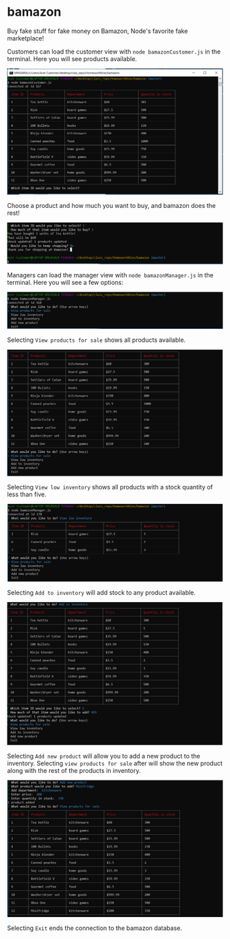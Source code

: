 # bamazon

Buy fake stuff for fake money on Bamazon, Node's favorite fake marketplace!

Customers can load the customer view with `node bamazonCustomer.js` in the  terminal. Here you will see products available.

![customer view](images/customer.PNG)

Choose a product and how much you want to buy, and bamazon does the rest!

![checkout](images/customer2.PNG)

Managers can load the manager view with `node bamazonManager.js` in the terminal. Here you will see a few options:

![manager view](images/manager.PNG)

Selecting `View products for sale` shows all products available.

![view products](images/manager2.PNG)

Selecting `View low inventory` shows all products with a stock quantity of less than five.

![view low inventory](images/manager3.PNG)

Selecting `Add to inventory` will add stock to any product available.

![add to inventory](images/manager4.PNG)

Selecting `Add new product` will allow you to add a new product to the inventory. Selecting `view products for sale` after will show the new product along with the rest of the products in inventory.

![add new product](images/manager5.PNG)

Selecting `Exit` ends the connection to the bamazon database.

